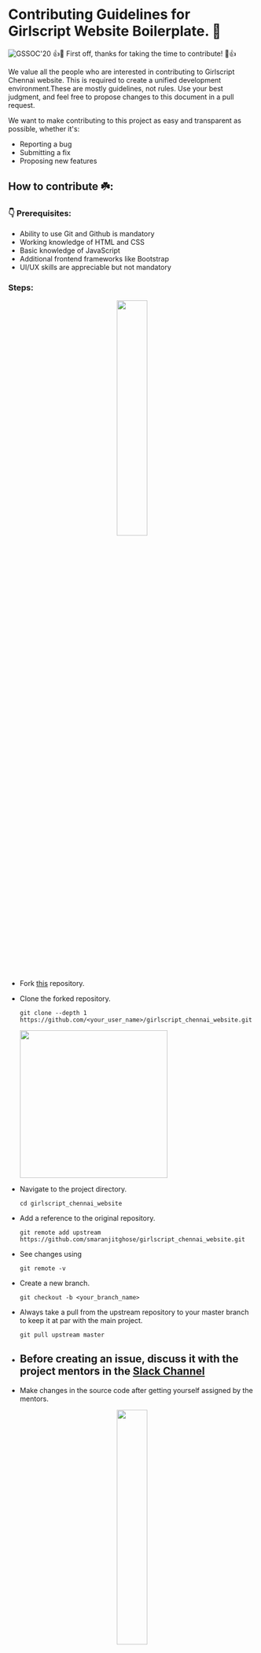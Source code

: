 # Contributing Guidelines for Girlscript Website Boilerplate.  🚀

![GSSOC'20](https://img.shields.io/badge/GSSOC-20-orange?style=for-the-badge)
👍🎉 First off, thanks for taking the time to contribute! 🎉👍

We value all the people who are interested in contributing to Girlscript Chennai website. This is required to create a unified development environment.These are mostly guidelines, not rules. Use your best judgment, and feel free to propose changes to this document in a pull request.

We want to make contributing to this project as easy and transparent as possible, whether it's:
* Reporting a bug
* Submitting a fix
* Proposing new features

## How to contribute ☘️:

### 👇 Prerequisites:

- Ability to use Git and Github is mandatory
- Working knowledge of HTML and CSS
- Basic knowledge of JavaScript
- Additional frontend frameworks like Bootstrap
- UI/UX skills are appreciable but not mandatory

### Steps:

<p align="center"><img width=35% src="https://media.giphy.com/media/o5BzNDDFQnepi/giphy.gif"></p>

*  Fork [this](https://github.com/smaranjitghose/girlscript_chennai_website.git) repository.

*  Clone the forked repository.
    ```
    git clone --depth 1 https://github.com/<your_user_name>/girlscript_chennai_website.git
    ```
     <img src="https://encrypted-tbn0.gstatic.com/images?q=tbn%3AANd9GcT5N0HJ9db7jSvcL4dsDscZQBzqQqqKVs0BnO1OVz26glLWKJRY&usqp=CAU" width="300">

* Navigate to the project directory.
    ```
    cd girlscript_chennai_website
    ```
* Add a reference to the original repository.
    ```
    git remote add upstream https://github.com/smaranjitghose/girlscript_chennai_website.git
    ```
* See changes using
    ```
    git remote -v
    ```
* Create a new branch.
    ```
    git checkout -b <your_branch_name>
    ```
* Always take a pull from the upstream repository to your master branch to keep it at par with the main project.
    ```
    git pull upstream master
    ```
*  ## Before creating an issue, discuss it with the project mentors in the [Slack Channel](https://gssoc20.slack.com)
* Make changes in the source code after getting yourself assigned by the mentors.

<p align="center"><img width=35% src="https://media.giphy.com/media/bAplZhiLAsNnG/giphy.gif"></p>

* Commit your changes.
    ```
    git add .
    git commit -m "<your_commit_message>"
    ```
* Push your local branch to the remote repository.
    ```
    git push -u origin <your_branch_name>
    ```
* Create a Pull Request!

* Finally, go to your repository in browser and click on `compare and pull requests`.
* Then add a title and description to your pull request that explains your precious effort.

    <img src="https://user-images.githubusercontent.com/41269164/70219707-47194780-176b-11ea-96c2-d0c401ddb1e0.png" width=600>

* Click on `Create Pull Request`.

    <img src="https://user-images.githubusercontent.com/41269164/70219836-8d6ea680-176b-11ea-81d5-549093bf0954.png" width=600>


**Congratulations!** Sit and relax, you've made your contribution to [GirlScript Website Boilerplate](https://github.com/smaranjitghose/girlscript_chennai_website) project.

***
###  PR takes the max of 12 hrs to review. Mentors will review your PR and merge if there are no conflicts found!

### Incase you face any problems feel free to ask it on [Slack Channel](https://gssoc20.slack.com)

You will get the following points on the basis of difficulty of the project. 
| Type        | Points          
| ----------- |:------:
|  Beginner     | 2 
|  Easy | 4      
|  Medium | 7
| Hard| 10



## Keep Contributing!!  👋 
